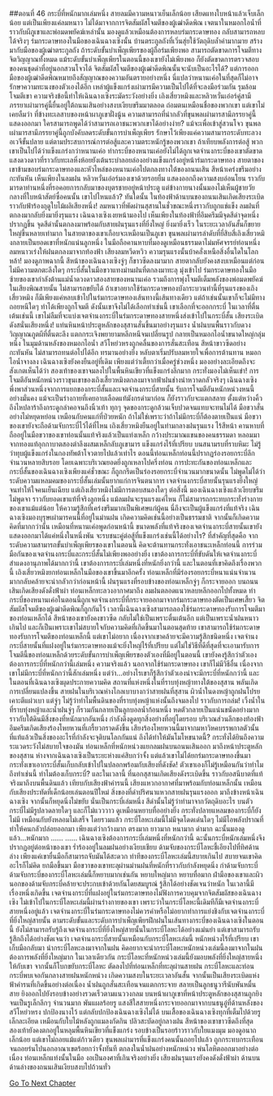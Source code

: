 ##ตอนที่ 46 กระบี่ที่หนักมากเล่มหนึ่ง
สายลมมีความหนาวเย็นเล็กน้อย เสียดแทงใบหน้าแล้วเจ็บเล็กน้อย แต่เป็นเพียงแค่ลมหนาว ไม่ได้มาจากการจิตสัมผัสโจมตีของผู้เฒ่าดีดพิณ เจตนาในหมอกไอน้ำที่ราวกับผีภูเขาและพ่อมดพยัคฆ์เหล่านั้น มองดูแล้วเหมือนต้องการหลบร่มกระดาษทอง กลับสามารถหลบได้จริงๆ
ร่มกระดาษทองในมือของเฉินฉางเซิงนั้น บ้านตระกูลถังที่เวิ่นสุ่ยใช้วัตถุดิบล้ำค่ามากมาย สร้างมากับมือของผู้เฒ่าตระกูลถัง ถ้าระดับขั้นบำเพ็ญเพียรของผู้ถือร่มเพียงพอ สามารถตัดขาดการโจมตีทางจิตวิญญาณทั้งหมด แม้ระดับขั้นบำเพ็ญเพียรในตอนนี้ของเขายังไม่เพียงพอ ก็ยังตัดขาดการตรวจสอบของคนชุดดำที่อยู่นอกสวนโจวได้ จิตสัมผัสโจมตีของผู้เฒ่าดีดพิณนั้นจะนับเป็นอะไรได้? แต่การออกมือของผู้เฒ่าดีดพิณหมายถึงสัญญาณของความอันตรายอย่างหนึ่ง นี่แปลว่าหนานเค่อในที่สุดก็ไม่อาจรักษาความทะนงของตัวเองได้อีก เหล่าผู้แข็งแกร่งเผ่ามารมีความเป็นไปได้ที่จะลงมือร่วมกัน รุมล้อมโจมตีเขา
ความจริงข้อนี้ทำให้เฉินฉางเซิงระมัดระวังอย่างยิ่ง เถิงเสี่ยวหมิงและหลิวหวั่นเอ๋อร์คู่สามีภรรยาเผ่ามารคู่นี้ยื่นอยู่ใต้ถนนเสินอย่างสงบเงียบขรึมมาตลอด ถ่อมตนเหมือนชื่อของพวกเขา แต่เขาไม่เคยลืมว่า ที่ข้างทะเลสาบของหน้าผาภูเขาฝั่งนู้น ความสามารถที่น่ากลัวที่ขุนพลเผ่ามารสามีภรรยาคู่นี้แสดงออกมา ใครสามารถพูดได้ว่าสามารถเอาชนะพวกเขาได้อย่างง่าย? แม้จะเพื่อเข้าสู่สวนโจว ขุนพลเผ่ามารสามีภรรยาคู่นี้ถูกบังคับลดระดับขั้นการบำเพ็ญเพียร รักษาไว้เพียงแค่ความสามารถระดับทะลวงอเวจีขั้นปลาย แต่ตามประสบการณ์การต่อสู้และความตระหนักรู้ของพวกเขา ถ้าเทียบพลังการต่อสู้ พวกเขาเป็นไปได้ว่าแข็งแกร่งกว่าหนานเค่อ
ท่ากระบี่ของหนานเค่อยังไม่ได้ถูกเจตจำนงกระบี่ของเขาตัดขาด แสงดวงดาวที่ราวกับทะเลหิ่งห้อยยังเต้นระบำลอยล่องอย่างแข็งแกร่งอยู่หน้าร่มกระดาษทอง สายตาของเขาข้ามขอบร่มกระดาษทองและหัวไหล่ของหนานเค่อไปตกลงทางใต้ของถนนเสิน สีหน้าเคร่งขรึมอย่างกะทันหัน เห็นเพียงในลมฝน หลิวหวั่นเอ๋อร์มองเขาด้วยรอยยิ้ม แสดงออกถึงความสงบอ่อนโยน ราวกับมารดาท่านหนึ่งที่รอคอยการกลับมาของบุตรชายอยู่หน้าประตู แต่ข้างกายนางนั้นมองไม่เห็นผู้ชายวัยกลางที่ใบหน้าสัตย์ซื่อคนนั้น เขาไปไหนแล้ว?
ทันใดนั้น ในท้องฟ้าด้านบนของถนนเสินเกิดเสียงระเบิดราวกับฟ้าร้องฤดูใบไม้ผลิเสียงหนึ่ง! ลมหนาวที่พัดผ่านสุสานในชั่วขณะหนึ่งราวกับถูกแช่แข็ง ลมฝนที่ตกลงมากลับยิ่งมายิ่งรุนแรง
เฉินฉางเซิงเงยหน้ามองไป เห็นเพียงในท้องฟ้าที่อึมครึมมีจุดสีดำจุดหนึ่งปรากฏขึ้น
จุดสีดำนั้นตกลงมาพร้อมกับสายฝนรุนแรงที่ยิ่งใหญ่ ยิ่งมายิ่งเร็ว ในระยะเวลาอันสั้นก็ขยายใหญ่ขึ้นหลายเท่ามาก ในสายตาของเขาเกือบจะเหมือนเป็นภูเขา
ขุนพลเผ่ามารลำดับที่ยี่สิบสี่เถิงเสี่ยวหมิงกลายเป็นยอดเขาที่หนักแน่นลูกหนึ่ง ในมือถือคานหาบที่มองดูเหมือนธรรมดาไม่มหัศจรรย์ท่อนหนึ่ง ลมหนาวเร่งให้ฝนตกลงมาจากท้องฟ้า เสียงลมหวีดหวิว ความรุนแรงนั้นบ้าคลั่งเหนือสิ่งอื่นใดในโลกหล้า!
มองดูภาพฉากนี้ สีหน้าของเฉินฉางเซิงจู่ๆ ก็ขาวซีดลงมามาก สายตากลับยังคงสงบเหมือนแต่ก่อน ไม่มีความตกตะลึงใดๆ กระบี่สั้นในมือขวาแทงม่านฝนที่ตกลงมาทะลุ มุ่งเข้าไป
ร่มกระดาษทองในมือซ้ายของเขากำลังต้านแม่น้ำดวงดาวสองสายของหนานเค่อ รวมถึงการพุ่งโจมตีเต็มพลังของพ่อมดพยัคฆ์ในเสียงพิณสายนั้น ไม่สามารถขยับได้ ถ้าเขาอยากใช้ร่มกระดาษทองบังกระบวนท่านี้ที่รุนแรงของเถิงเสี่ยวหมิง ก็มีเพียงแค่หลบเข้าไปในร่มกระดาษทองเส้นทางนี้เส้นทางเดียว แต่ถ้าเช่นนั้นเขาก็จะไม่มีทางถอยหนีใดๆ ทำได้เพียงถูกโจมตี ดังนั้นเขาจึงไม่ได้เลือกทำเช่นนี้ เขาเลือกที่จะออกกระบี่ ในเวลาที่ตื่นเต้นเช่นนี้ เขาไม่ลืมที่จะแบ่งเจตจำนงกระบี่ในร่มกระดาษทองสายหนึ่งส่งเข้าไปในกระบี่สั้น
เสียงระเบิดดังสนั่นเสียงหนึ่ง! แท่นหินหน้าประตูหลักของสุสานสั่นขึ้นมาอย่างรุนแรง น้ำฝนบนพื้นราวกับดวงวิญญาณภูตผีที่ตื่นตะลึง แตกกระเจิงพยายามหลีกหนีจนเปลี่ยนรูป กลายเป็นหมอกไอน้ำขนาดใหญ่กลุ่มหนึ่ง ในมุมด้านหลังของหมอกไอน้ำ สวีโหย่วหรงถูกคลื่นของการสั่นสะเทือน สีหน้าขาวซีดอย่างกะทันหัน ไม่สามารถทนต่อไปได้อีก ทรมานอย่างยิ่ง หลับตาเริ่มปรับลมหายใจเพื่อการต้านทาน
หมอกไอน้ำจางลง เฉินฉางเซิงยังคงยืนอยู่ที่เดิม เพียงแต่ว่าเตี้ยกว่าเมื่อครู่ช่วงหนึ่ง มองอย่างละเอียดถึงจะสังเกตเห็นได้ว่า สองเท้าของเขาจมลงไปในพื้นหินเขียวที่แข็งแกร่งลึกมาก กระทั่งมองไม่เห็นเข่า!
การโจมตีอันหนักหน่วงราวขุนเขาของเถิงเสี้ยวหมิงตกลงมาจากฟ้าฝนช่างน่าหวาดกลัวจริงๆ เฉินฉางเซิงพึ่งพาส่วนหนึ่งจากการแยกของกระบี่สั้นและเจตจำนงกระบี่สายนั้น รับการโจมตีอันหนักหน่วงหนนี้อย่างมั่นคง แม้จะเป็นร่างกายที่เคยอาบเลือดแท้มังกรดำมาก่อน ก็ยังราวกับจะแตกสลาย ตั้งแต่หว่างคิ้วถึงไหปลาร้าถึงกระดูกลำคอจนถึงนิ้วเท้า ทุกๆ จุดของกระดูกล้วนเจ็บปวดจนแทบจะทนไม่ได้ มือขวาสั่นอย่างไม่หยุดหย่อน เหมือนกับคนแก่ที่ป่วยหนัก ถ้าไม่ใช่เพราะว่าถ้าไม่มีกระบี่ก็ต้องตายเป็นแน่ มือขวาของเขายังจะถือด้ามจับกระบี่ไว้ได้ที่ไหน
เถิงเสี่ยวหมิงยืนอยู่ในท่ามกลางฝนรุนแรง ไร้สีหน้า
คานหาบที่ถืออยู่ในมือขวาของเขาท่อนนั้นแท้จริงแล้วเป็นแท่งเหล็ก กว้างประมาณแขนของคนธรรมดา หลอมมาจากทองแท้อุกกาบาตสองตำลึงผสมเหล็กลับภูเขามาร แข็งแกร่งไร้ที่เปรียบ บนสนามรบที่ราบหิมะ ไม่รู้ว่าทุบผู้แข็งแกร่งในกองทัพต้าโจวตายไปแล้วเท่าไร ตอนนี้ท่อนเหล็กท่อนนี้ปรากฏร่องรอยกระบี่ลึกจำนวนหลายสิบรอย โดยเฉพาะบริเวณยอดยิ่งถูกเหลาไปครึ่งท่อน
การปะทะกันของท่อนเหล็กและกระบี่สั้นของเฉินฉางเซิงเพียงแค่ชั่วขณะ ก็ถูกกรีดเป็นร่องรอยกระบี่จำนวนมากขนาดนั้น ไม่พูดไม่ได้ว่า ระดับความแหลมคมของกระบี่สั้นเล่มนั้นยากแก่การจินตนาการ เจตจำนงกระบี่สายนั้นรุนแรงยิ่งใหญ่จนทำให้ใจคนเย็นเฉียบ แต่เถิงเสี่ยวหมิงไม่มีการตอบสนองใดๆ ต่อสิ่งนี้ มองเฉินฉางเซิงแล้วเงียบขรึมไม่พูดจา ราวกับยอดเขาแท้ที่จริงลูกหนึ่ง แม้ลมฝนจะรุนแรงแค่ไหน ก็ไม่สามารถกระทบกระทั่งร่างกายของเขาแม้แต่น้อย ให้ความรู้สึกที่เคร่งขรึมมากเป็นพิเศษแก่ผู้คน
นี่ถึงจะเป็นผู้แข็งแกร่งที่แท้จริง เฉินฉางเซิงมองบุรุษเผ่ามารคนนี้ที่อยู่ในม่านฝน เกิดความคิดเช่นนี้อย่างเป็นธรรมชาติ จากนั้นก็เกิดความคิดที่มากกว่านั้น
เหมือนที่หนานเค่อพูดก่อนหน้านี้ ขนาดพลังที่แท้จริงของเจตจำนงกระบี่สายนั้นเขายังแสดงออกมาได้แค่หนึ่งในหนึ่งพัน จะรบชนะคู่ต่อสู้ที่แข็งแกร่งเช่นนี้ได้อย่างไร? ที่สำคัญที่สุดคือ จากระดับความสามารถขั้นบำเพ็ญเพียรของเขาในตอนนี้ คิดจะต้านทานกระทั่งเอาชนะเหล็กท่อนนี้ การร่วมมือกันของเจตจำนงกระบี่และกระบี่สั้นไม่เพียงพออย่างยิ่ง เขาต้องการกระบี่ที่ขับดันให้เจตจำนงกระบี่สำแดงอานุภาพได้มากกว่านี้
เขาต้องการกระบี่เล่มหนึ่งที่หนักยิ่งกว่านี้
และในตอนที่เขาคิดถึงเรื่องพวกนี้ เถิงเสี่ยวหมิงยกท่อนเหล็กในมือของเขาขึ้นมาอีกครั้ง ท่อนเหล็กที่มีร่องรอยกระบี่หนาแน่นจำนวนมากกลับคล้ายจะน่ากลัวกว่าก่อนหน้านี้ ฝนรุนแรงที่รอบข้างของท่อนเหล็กจู่ๆ ก็กระจายออก บนถนนเสินเกิดเสียงดังดั่งฟ้าผ่า ท่อนเหล็กทะลวงอากาศมาถึง ลมฝนตลอดแนวหลบหลีกออกไปทั้งหมด
ท่ากระบี่ของหนานเค่อในตอนนี้ถูกเจตจำนงกระบี่ที่กระจายออกมาจากร่มกระดาษทองตัดเป็นเศษเสี้ยว จิตสัมผัสโจมตีของผู้เฒ่าดีดพิณก็ถูกกันไว้ เวลานี้เฉินฉางเซิงสามารถลองใช้ร่มกระดาษทองรับการโจมตีมาของท่อนเหล็กได้ สีหน้าของเขายังคงขาวซีด กลับไม่ใช่เป็นเพราะตื่นเต้นอีก แต่เป็นเพราะน้ำฝนหนาวเกินไป และก็เป็นเพราะเขาไม่สบายใจกับความคิดที่เกิดขึ้นมาในตอนสุดท้าย
เขาสามารถใช้ร่มกระดาษทองรับการโจมตีของท่อนเหล็กนี้ แต่เขาไม่อยาก เนื่องจากเขาคล้ายจะมีความรู้สึกชนิดหนึ่ง เจตจำนงกระบี่สายนั้นที่แฝงอยู่ในร่มกระดาษทองแม้จะยิ่งใหญ่ไร้ที่เปรียบ แต่ไม่ใช่วิธีที่ดีที่สุดที่จะเอามารับการโจมตีนี้ของท่อนเหล็กด้วยระดับขั้นการบำเพ็ญเพียรของตัวเองที่มีอยู่ในตอนนี้ เขายังคงรู้สึกว่าตัวเองต้องการกระบี่ที่หนักกว่านี้เล่มหนึ่ง
ความจริงแล้ว นอกจากใช้ร่มกระดาษทอง เขาก็ไม่มีวิธีอื่น เนื่องจากเขาไม่มีกระบี่ที่หนักกว่านี้สักเล่มหนึ่ง แต่ว่า...อย่างไรเขาก็รู้สึกว่าตัวเองน่าจะมีกระบี่ที่หนักกว่านี้
และในตอนที่เฉินฉางเซิงผุดประกายความคิด สถานที่แห่งหนึ่งในที่ราบทุ่งหญ้าทางใต้ของสุสาน พลันเกิดการเปลี่ยนแปลงขึ้น
สายฝนในบริเวณห่างไกลเบาบางกว่าสายฝนที่สุสาน ผิวน้ำในดงหญ้าถูกฝนโปรยเคาะตีแผ่วเบา แต่จู่ๆ ไม่รู้ว่าทำไมพื้นดินของที่ราบทุ่งหญ้าแห่งนั้นถึงจมลงไป ราวกับการถล่ม! เวิ้งน้ำในที่ราบทุ่งหญ้าและน้ำฝนจู่ๆ ก็รวมกันกลายเป็นลูกบอลน้ำก้อนหนึ่ง หดตัวกลายเป็นแน่นขนัดอย่างมาก ราวกับใต้ดินมีสิ่งของที่หนักมากอันหนึ่ง กำลังดึงดูดทุกสิ่งอย่างที่อยู่โดยรอบ
บริเวณส่วนลึกของท้องฟ้าอึมครึมเกิดเสียงร้องโหยหวนที่เกรี้ยวกราดดังขึ้น เสียงร้องโหยหวนนี้มาจากมหาวิหคบรรพกาลตัวนั้น ที่แท้แล้วเป็นสิ่งของอะไรที่กำลังจะจุติบนโลกกันแน่ ถึงได้ทำให้มันโมโหขนาดนี้? กระทั่งได้ยินถึงความระแวดระวังไม่สบายใจของมัน
ท่อนเหล็กที่หนักหน่วงแยกลมฝนบนถนนเสินออก มาถึงหน้าประตูหลักของสุสาน ห่างจากเฉินฉางเซิงเป็นระยะห่างแค่สิบกว่าจั้ง แต่แล้วเขาไม่ได้ยกร่มกระดาษทองขึ้นมา กระทั่งเขาเอากระบี่สั้นเก็บกลับเข้าไปในปลอกพร้อมกับเสียงที่ดังชัด!
ตัวเขาเองก็ไม่รู้เหมือนกันว่าทำไมถึงทำเช่นนี้ ทำไมต้องเก็บกระบี่?
และในเวลานี้ ที่นอกสุสานเกิดเสียงดังระเบิดขึ้น ราวกับอสนีบาตที่แท้จริงมาถึงบนพื้นดินแล้ว เทียบกับเสียงฟ้าคำรนนี้ เสียงแหวกอากาศที่มาพร้อมกับท่อนเหล็กนั้น เหมือนกับเสียงประทัดที่เด็กน้อยเล่นตอนปีใหม่
สิ่งของที่ดำปริศนาแหวกสายฝนรุนแรงออก มาถึงข้างหน้าเฉินฉางเซิง จากนั้นก็หยุดนิ่งไม่ขยับ
นั่นเป็นกระบี่เล่มหนึ่ง สีดำนั้นไม่รู้ว่าทำมาจากวัตถุดิบอะไร บนตัวกระบี่ไม่มีรูปลวดลายใดๆ และก็ไม่แวววาว ดูเหมือนหยาบทื่ออย่างยิ่ง กระทั่งปลายแหลมของกระบี่ก็ยังไม่มี เหมือนกับยังหลอมไม่เสร็จ โดยรวมแล้ว กระบี่โลหะเล่มนี้ไม่มีจุดโดดเด่นใดๆ ไม่มีไอพลังปราณที่ทำให้คนกลัวปล่อยออกมา เพียงแต่ว่ากว้างมาก ตรงมาก ยาวมาก หนามาก ดำมาก ฉะนั้นมองดูแล้ว...หนักมาก
......
......
เฉินฉางเซิงต้องการกระบี่เล่มหนึ่งที่หนักกว่านี้
ฉะนั้นกระบี่หนักเล่มหนึ่งจึงปรากฏอยู่ต่อหน้าของเขา ร่ำร้องอยู่ในลมฝนอย่างเงียบเชียบ
ด้ามจับของกระบี่โลหะชี้เอียงไปที่ทิศด้านล่าง เพียงแค่เขายื่นมือก็สามารถจับมันได้สะดวก ท่าทีของกระบี่โลหะเล่มนี้สบายเกินไป สบายจนเขาคิดอะไรก็ไม่คิด ยกมือขึ้นมา
มือขวาของเขาทะลุผ่านม่านฝนที่หนักที่ราวกับกำลังหยุดนิ่ง กำด้ามจับกระบี่
ด้ามจับกระบี่ของกระบี่โลหะเล่มนี้ก็หยาบมากเช่นกัน หยาบใหญ่มาก หยาบทื่อมาก ฝ่ามือของเขาและผิวนอกของด้ามจับกระบี่คล้ายจะประกบเข้าด้วยกันโดยสมบูรณ์ รู้สึกได้อย่างชัดเจนว่าหนัก ในเวลานี้มีเรื่องหนึ่งเกิดขึ้น เจตจำนงกระบี่ที่แฝงอยู่ในร่มกระดาษทองไม่ฟังการควบคุมจากจิตสัมผัสของเฉินฉางเซิง ไม่เข้าไปในกระบี่โลหะเล่มนี้ผ่านร่างกายของเขา เพราะว่าในกระบี่โลหะนี้เดิมทีก็มีเจตจำนงกระบี่สายหนึ่งอยู่แล้ว เจตจำนงกระบี่ในร่มกระดาษทองไม่ควรค่าหรือไม่อยากทำการแย่งชิงกับเจตจำนงกระบี่ที่ยิ่งใหญ่สายนั้น ตามระดับขั้นและระดับการบำเพ็ญเพียรฝึกฝนในเส้นทางกระบี่ของเฉินฉางเซิงในตอนนี้ ยังไม่สามารถรับรู้ถึงเจตจำนงกระบี่ที่ยิ่งใหญ่สายนั้นในกระบี่โลหะได้อย่างแม่นยำ แต่เขาสามารถรับรู้สึกถึงได้อย่างชัดเจนว่า เจตจำนงกระบี่สายนั้นเหมือนกับกระบี่โลหะเล่มนี้ หนักหน่วงไร้ที่เปรียบ
เขาเก็บมือกลับมา นำกระบี่โลหะลงมาจากในฝน
คิดอยากจะนำกระบี่โลหะหนักหน่วงเล่มนี้ลงมาจากในฝน ต้องการพลังที่ยิ่งใหญ่มาก ในเวลาเดียวกัน กระบี่โลหะที่หนักหน่วงเล่มนี้ยังมอบพลังที่ยิ่งใหญ่สายหนึ่งให้กับเขา จากนั้นก็โบกขยับกระบี่โลหะ ตัดลงไปที่ท่อนเหล็กที่ทะลุผ่านสายฝน
กระบี่โลหะและท่อนกระบี่พบเจอกันกลางสายฝนหนักหน่วง
เกิดความสงบในระยะเวลาอันสั้น จากนั้นเป็นเสียงระเบิดแห่งฟ้าคำรนที่เกิดขึ้นอย่างต่อเนื่อง น้ำฝนถูกสั่นสะเทือนจนแตกกระจาย สลายเป็นลูกธนูวารีนับพันหมื่นสาย ยิงออกไปยังรอบข้างอย่างรวดเร็วตามแนววงกลม บนหน้าผาภูเขาที่หน้าประตูหลักของสุสานถูกยิงจนเป็นรูเล็กลึกๆ จำนวนมาก พันแผลร้อยรู แสงสีใสสายหนึ่งกระจายออกมาจากบนธนูอู๋ที่ด้านหลังของสวีโหย่วหรง ปกป้องนางไว้ แต่กลับปกป้องเฉินฉางเซิงไม่ได้
บนเสื้อของเฉินฉางเซิงทุกที่เต็มไปด้วยรูเล็กละเอียด เหมือนกับใบไม้หลังถูกแมลงกัดกิน ปลิวสะบัดอยู่กลางฝน สีหน้าของเขาขาวซีดถึงที่สุด สองเท้ายังคงตกอยู่ในหลุมพื้นหินเขียวที่แข็งแกร่ง รอบข้างเป็นรอยร้าวราวกับใยแมงมุม มองดูอนาถเล็กน้อย
แต่เขาไม่ถอยแม้แต่ก้าวเดียว
ขุนพลเผ่ามารที่แข็งแกร่งคนนั้นถอยไปแล้ว ถูกกระทบกระเทือนจนถอยร่นไปนอกอาณาเขตร้อยกว่าจั้งทันที ตกลงในน้ำฝนอย่างหนักหน่วง พ่นโลหิตออกมาอย่างต่อเนื่อง ท่อนเหล็กแท่งนั้นในมือ งอเป็นองศาที่เกินจริงอย่างยิ่ง
เสียงฝนรุนแรงยังคงดังดั่งฟ้าผ่า ด้านบนด้านล่างของถนนเสินเงียบสงบไปถ้วนทั่ว


[Go To Next Chapter]( ./333.md)